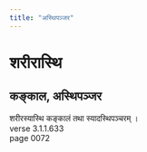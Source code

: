 ```yaml
---
title: "अस्थिपञ्जर"
---
```


# शरीरास्थि
## कङ्काल, अस्थिपञ्जर
शरीरस्यास्थि कङ्कालं तथा स्यादस्थिपञ्चरम् ।<br />verse 3.1.1.633<br />page 0072

